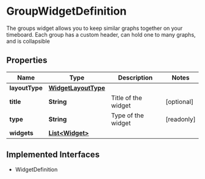 

# GroupWidgetDefinition

The groups widget allows you to keep similar graphs together on your timeboard. Each group has a custom header, can hold one to many graphs, and is collapsible
## Properties

Name | Type | Description | Notes
------------ | ------------- | ------------- | -------------
**layoutType** | [**WidgetLayoutType**](WidgetLayoutType.md) |  | 
**title** | **String** | Title of the widget |  [optional]
**type** | **String** | Type of the widget |  [readonly]
**widgets** | [**List&lt;Widget&gt;**](Widget.md) |  | 


## Implemented Interfaces

* WidgetDefinition


